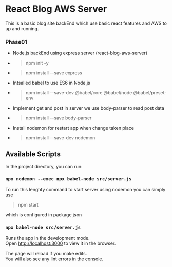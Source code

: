# React Blog AWS Server

This is a basic blog site backEnd which use basic react features and AWS to up and running.

### Phase01

- Node.js backEnd using express server (react-blog-aws-server)
- > npm init -y
- > npm install --save express
- Intsalled babel to use ES6 in Node.js
- > npm install --save-dev @babel/core @babel/node @babel/preset-env
- Implement get and post in server we use body-parser to read post data
- > npm install --save body-parser
- Install nodemon for restart app when change taken place
- > npm install --save-dev nodemon

## Available Scripts

In the project directory, you can run:

### `npx nodemon --exec npx babel-node src/server.js`

To run this lenghty command to start server using nodemon you can simply use

> npm start

which is configured in package.json

### `npx babel-node src/server.js`

Runs the app in the development mode.\
Open [http://localhost:3000](http://localhost:3000) to view it in the browser.

The page will reload if you make edits.\
You will also see any lint errors in the console.
